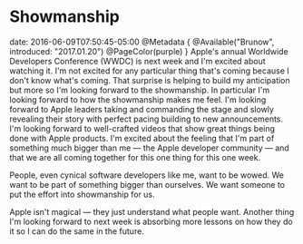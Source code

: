 # Showmanship
date: 2016-06-09T07:50:45-05:00
@Metadata {
  @Available("Brunow", introduced: "2017.01.20")
  @PageColor(purple)
}
Apple's annual Worldwide Developers Conference (WWDC) is next week and I'm excited about watching it. I'm not excited for any particular thing that's coming because I don't know what's coming. That surprise is helping to build my anticipation but more so I'm looking forward to the showmanship. In particular I'm looking forward to how the showmanship makes me feel. I'm looking forward to Apple leaders taking and commanding the stage and slowly revealing their story with perfect pacing building to new announcements. I'm looking forward to well-crafted videos that show great things being done with Apple products. I'm excited about the feeling that I'm part of something much bigger than me &mdash; the Apple developer community &mdash; and that we are all coming together for this one thing for this one week.

People, even cynical software developers like me, want to be wowed. We want to be part of something bigger than ourselves. We want someone to put the effort into showmanship for us.

Apple isn't magical &mdash; they just understand what people want. Another thing I'm looking forward to next week is absorbing more lessons on how they do it so I can do the same in the future.
